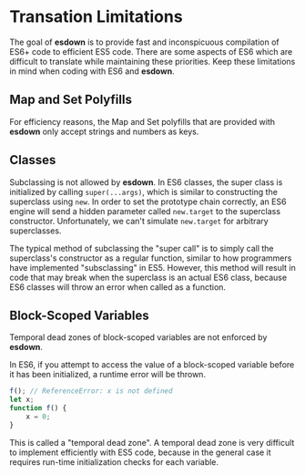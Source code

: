 # Transation Limitations #

The goal of **esdown** is to provide fast and inconspicuous compilation of ES6+ code to
efficient ES5 code.  There are some aspects of ES6 which are difficult to translate while
maintaining these priorities.  Keep these limitations in mind when coding with ES6 and
**esdown**.

## Map and Set Polyfills ##

For efficiency reasons, the Map and Set polyfills that are provided with **esdown** only
accept strings and numbers as keys.

## Classes ##

Subclassing is not allowed by **esdown**.  In ES6 classes, the super class is initialized
by calling `super(...args)`, which is similar to constructing the superclass using `new`.
In order to set the prototype chain correctly, an ES6 engine will send a hidden parameter
called `new.target` to the superclass constructor.  Unfortunately, we can't simulate
`new.target` for arbitrary superclasses.

The typical method of subclassing the "super call" is to simply call the superclass's
constructor as a regular function, similar to how programmers have implemented "subsclassing"
in ES5.  However, this method will result in code that may break when the superclass is an
actual ES6 class, because ES6 classes will throw an error when called as a function.

## Block-Scoped Variables ##

Temporal dead zones of block-scoped variables are not enforced by **esdown**.

In ES6, if you attempt to access the value of a block-scoped variable before it has been
initialized, a runtime error will be thrown.

```js
f(); // ReferenceError: x is not defined
let x;
function f() {
    x = 0;
}
```

This is called a "temporal dead zone".  A temporal dead zone is very difficult to implement
efficiently with ES5 code, because in the general case it requires run-time initialization
checks for each variable.
